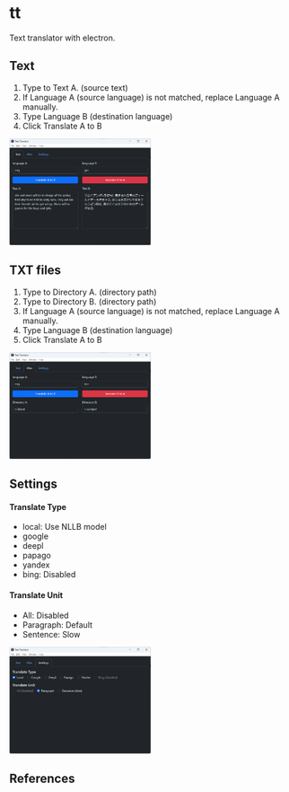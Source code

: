 # tt

Text translator with electron.

## Text

1. Type to Text A. (source text)
2. If Language A (source language) is not matched, replace Language A manually.
3. Type Language B (destination language)
4. Click Translate A to B

<p>
  <img src="./imgs/1.png" width="50%" title="1.png">
</p>

## TXT files

1. Type to Directory A. (directory path)
2. Type to Directory B. (directory path)
3. If Language A (source language) is not matched, replace Language A manually.
4. Type Language B (destination language)
4. Click Translate A to B

<p>
  <img src="./imgs/2.png" width="50%" title="2.png">
</p>

## Settings

#### Translate Type

- local: Use NLLB model
- google
- deepl
- papago
- yandex
- bing: Disabled

#### Translate Unit

- All: Disabled
- Paragraph: Default
- Sentence: Slow

<p>
  <img src="./imgs/3.png" width="50%" title="3.png">
</p>

## References
